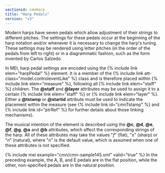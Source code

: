 ```yaml
---
sectionid: cmnHarp
title: "Harp Pedals"
version: "v3"
---
```


Modern harps have seven pedals which allow adjustment of their strings to different
pitches. The settings for these pedals occur at the beginning of the harp notation
and/or
whenever it is necessary to change the harp's tuning. These settings may be rendered
using
letter pitches (in the order of the pedals from left to right) or in a diagrammatic
fashion, such as the form invented by Carlos Salzedo.

In MEI, harp pedal settings are encoded using the {% include link elem="harpPedal" %}
element. It is a member of the {% include link att-class="model.controleventLike" %} class
and is therefore placed within {% include link elem="measure" %}, following all {% include link elem="staff" %} children. The **@staff** and **@layer** attributes
may be used to assign it to a certain {% include link elem="staff" %} or {% include link elem="layer" %}. Either a **@tstamp** or **@startid** attribute must be used to
indicate the placement within the measure (see {% include link id="cmnTstamp" %} and {% include link id="ptrRef" %} for further details about those linking mechanisms).

The musical intention of the element is described using the **@c**, **@d**,
**@e**, **@f**, **@g**, **@a** and **@b** attributes,
which affect the corresponding strings of the harp. All of these attributes may take
the
values "*f*" (flat), "*s*" (sharp) or "*n*" (natural),
where "n" is the default value, which is assumed when one of these attributes is not
specified.

{% include mei example="cmn/cmn-sample145.xml" valid="true" %}
In the preceding example, the A, B, and E pedals are in the flat position, while the
other, non-specified pedals are in the natural position.

